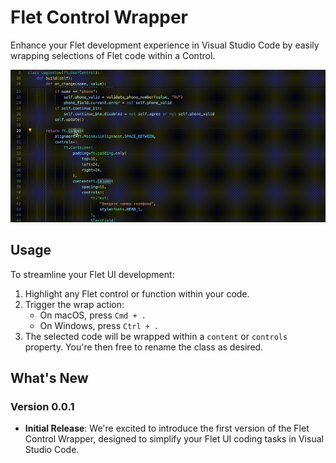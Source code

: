# Flet Control Wrapper

Enhance your Flet development experience in Visual Studio Code by easily wrapping selections of Flet code within a Control.

![Example](/media/example.gif)

## Usage
To streamline your Flet UI development:
1. Highlight any Flet control or function within your code.
2. Trigger the wrap action:
   - On macOS, press `Cmd + .`
   - On Windows, press `Ctrl + .`
3. The selected code will be wrapped within a `content` or `controls` property. You're then free to rename the class as desired.

## What's New
### Version 0.0.1
- **Initial Release**: We're excited to introduce the first version of the Flet Control Wrapper, designed to simplify your Flet UI coding tasks in Visual Studio Code.
